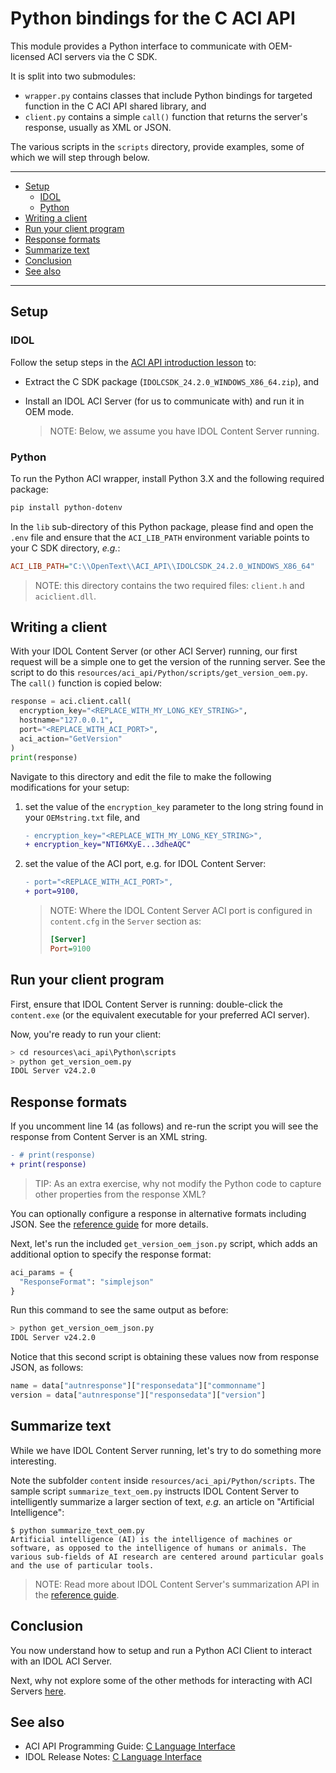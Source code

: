 # Python bindings for the C ACI API

This module provides a Python interface to communicate with OEM-licensed ACI servers via the C SDK.

It is split into two submodules:
  - `wrapper.py` contains classes that include Python bindings for targeted function in the C ACI API shared library, and
  - `client.py` contains a simple `call()` function that returns the server's response, usually as XML or JSON.

The various scripts in the `scripts` directory, provide examples, some of which we will step through below.

---

- [Setup](#setup)
  - [IDOL](#idol)
  - [Python](#python)
- [Writing a client](#writing-a-client)
- [Run your client program](#run-your-client-program)
- [Response formats](#response-formats)
- [Summarize text](#summarize-text)
- [Conclusion](#conclusion)
- [See also](#see-also)

---

## Setup

### IDOL

Follow the setup steps in the [ACI API introduction lesson](../../../tutorials/aci_api/introduction.md#install-idol-components) to:

- Extract the C SDK package (`IDOLCSDK_24.2.0_WINDOWS_X86_64.zip`), and
- Install an IDOL ACI Server (for us to communicate with) and run it in OEM mode. 

    > NOTE: Below, we assume you have IDOL Content Server running.

### Python

To run the Python ACI wrapper, install Python 3.X and the following required package:

```sh
pip install python-dotenv
```

In the `lib` sub-directory of this Python package, please find and open the `.env` file and ensure that the `ACI_LIB_PATH` environment variable points to your C SDK directory, *e.g.*:

```ini
ACI_LIB_PATH="C:\\OpenText\\ACI_API\\IDOLCSDK_24.2.0_WINDOWS_X86_64"
```

> NOTE: this directory contains the two required files: `client.h` and `aciclient.dll`.

## Writing a client

With your IDOL Content Server (or other ACI Server) running, our first request will be a simple one to get the version of the running server.  See the script to do this `resources/aci_api/Python/scripts/get_version_oem.py`.  The `call()` function is copied below:

```py
response = aci.client.call(
  encryption_key="<REPLACE_WITH_MY_LONG_KEY_STRING>",
  hostname="127.0.0.1",
  port="<REPLACE_WITH_ACI_PORT>",
  aci_action="GetVersion"
)
print(response)
```

Navigate to this directory and edit the file to make the following modifications for your setup:

1. set the value of the `encryption_key` parameter to the long string found in your `OEMstring.txt` file, and

    ```diff
    - encryption_key="<REPLACE_WITH_MY_LONG_KEY_STRING>",
    + encryption_key="NTI6MXyE...3dheAQC"
    ```

1. set the value of the ACI port, e.g. for IDOL Content Server:

    ```diff
    - port="<REPLACE_WITH_ACI_PORT>",
    + port=9100,
    ```

    > NOTE: Where the IDOL Content Server ACI port is configured in `content.cfg` in the `Server` section as:
    > ```ini
    > [Server]
    > Port=9100
    > ```

## Run your client program

First, ensure that IDOL Content Server is running: double-click the `content.exe` (or the equivalent executable for your preferred ACI server). 

Now, you're ready to run your client:

```sh
> cd resources\aci_api\Python\scripts
> python get_version_oem.py
IDOL Server v24.2.0
```

## Response formats

If you uncomment line 14 (as follows) and re-run the script you will see the response from Content Server is an XML string.

```diff
- # print(response)
+ print(response)
```

> TIP: As an extra exercise, why not modify the Python code to capture other properties from the response XML?

You can optionally configure a response in alternative formats including JSON.  See the [reference guide](https://www.microfocus.com/documentation/idol/IDOL_24_2/Content_24.2_Documentation/Help/Content/Actions/SharedParameters/_ACI_ResponseFormat.htm) for more details.

Next, let's run the included `get_version_oem_json.py` script, which adds an additional option to specify the response format:

```py
aci_params = {
  "ResponseFormat": "simplejson"
}
```

Run this command to see the same output as before:

```sh
> python get_version_oem_json.py
IDOL Server v24.2.0
```

Notice that this second script is obtaining these values now from response JSON, as follows:

```py
name = data["autnresponse"]["responsedata"]["commonname"]
version = data["autnresponse"]["responsedata"]["version"]
```

## Summarize text

While we have IDOL Content Server running, let's try to do something more interesting.

Note the subfolder `content` inside `resources/aci_api/Python/scripts`.  The sample script `summarize_text_oem.py` instructs IDOL Content Server to intelligently summarize a larger section of text, *e.g.* an article on "Artificial Intelligence":

```
$ python summarize_text_oem.py 
Artificial intelligence (AI) is the intelligence of machines or software, as opposed to the intelligence of humans or animals. The various sub-fields of AI research are centered around particular goals and the use of particular tools.
```

> NOTE: Read more about IDOL Content Server's summarization API in the [reference guide](https://www.microfocus.com/documentation/idol/IDOL_24_2/Content_24.2_Documentation/Help/Content/Actions/Miscellaneous/Summarize.htm).

## Conclusion

You now understand how to setup and run a Python ACI Client to interact with an IDOL ACI Server.

Next, why not explore some of the other methods for interacting with ACI Servers [here](../../../tutorials/aci_api/README.md#capability-showcase).

## See also

- ACI API Programming Guide: [C Language Interface](https://www.microfocus.com/documentation/idol/IDOL_24_2/IDOLJavaSDK_24.2_Documentation/Guides/html/Content/C/c_part.htm)
- IDOL Release Notes: [C Language Interface](https://www.microfocus.com/documentation/idol/IDOL_24_2/IDOLReleaseNotes_24.2_Documentation/idol/Content/SDKs/IDOL-C.htm)
